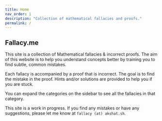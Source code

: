```yaml
---
title: Home
nav_order: 1
description: "Collection of mathematical fallacies and proofs."
permalink: /
---
```


## Fallacy.me

This site is a collection of Mathematical fallacies & incorrect proofs. The aim of this website is to help you understand concepts better by training you to find subtle, common mistakes.

Each fallacy is accompanied by a proof that is incorrect. The goal is to find the mistake in the proof. Hints and/or solutions are provided to help you if you are stuck.

You can expand the categories on the sidebar to see all the fallacies in that category.

This site is a work in progress. If you find any mistakes or have any suggestions, please let me know at `fallacy (at) akshat.sh`.
